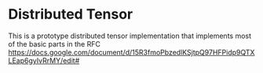 # Distributed Tensor

This is a prototype distributed tensor implementation that implements most of the basic parts in the RFC https://docs.google.com/document/d/15R3fmoPbzedlKSjtpQ97HFPidp9QTXLEap6gyIvRrMY/edit#
